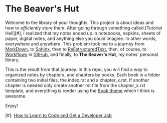# The Beaver's Hut

Welcome to the library of your thoughts. This project is about ideas and how to *efficiently* store them. After going through something called [Tutorial Hell][#], I realized that my notes ended up in notebooks, napkins, sheets of paper, digital notes, and anything else you could imagine. In other words, everywhere and anywhere. This problem took me to a journey from [MarkDown](https://en.wikipedia.org/wiki/Markdown), to [Sphinx](https://www.sphinx-doc.org/en/master/), then to [ReEstructuredText](https://www.sphinx-doc.org/en/master/usage/restructuredtext/basics.html), then, of course, to [Workflows](https://docs.github.com/en/actions/using-workflows/about-workflows) in [GitHub](https://en.wikipedia.org/wiki/GitHub), and finally, to **The Beaver's Hut**, my notes' personal library.

This is the result from that journey. In this repo, you will find a way to organized notes by chapters, and chapters by books. Each book is a folder containing two initial files, the index.rst and a chapter_x.rst. If another chapter is needed only create another rst file from the chapter_x.rst template, and everything is render using the [Book theme](https://sphinx-themes.org/sample-sites/sphinx-book-theme/) which I think is awesome.

Enjoy!


[#]: [How to Learn to Code and Get a Developer Job](https://www.freecodecamp.org/news/learn-to-code-book/#stuck-in-tutorial-hell) 
